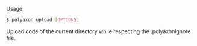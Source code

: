 Usage:

```bash
$ polyaxon upload [OPTIONS]
```

Upload code of the current directory while respecting the .polyaxonignore file.
